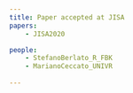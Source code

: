 ```yaml
---
title: Paper accepted at JISA
papers:
    - JISA2020

people:
    - StefanoBerlato_R_FBK
    - MarianoCeccato_UNIVR
      
---
```

